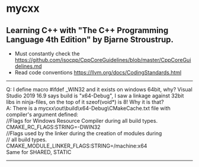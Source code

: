 # mycxx
## Learning C++ with "The C++ Programming Language 4th Edition" by Bjarne Stroustrup.
* Must constantly check the https://github.com/isocpp/CppCoreGuidelines/blob/master/CppCoreGuidelines.md
* Read code conventions https://llvm.org/docs/CodingStandards.html

-------------------------
Q: I define macro #ifdef _WIN32 and it exists on windows 64bit, why? Visual Studio 2019 16.9 says build is "x64-Debug", I saw a linkage against 32bit libs in ninja-files, on the top of it szeof(void*) is 8! Why it is that?  
A: There is a mycxx\out\build\x64-Debug\CMakeCache.txt file with compiler's argument defined:  
//Flags for Windows Resource Compiler during all build types.  
CMAKE_RC_FLAGS:STRING=-DWIN32  
//Flags used by the linker during the creation of modules during  
// all build types.  
CMAKE_MODULE_LINKER_FLAGS:STRING=/machine:x64  
Same for SHARED, STATIC  

-------------------------

